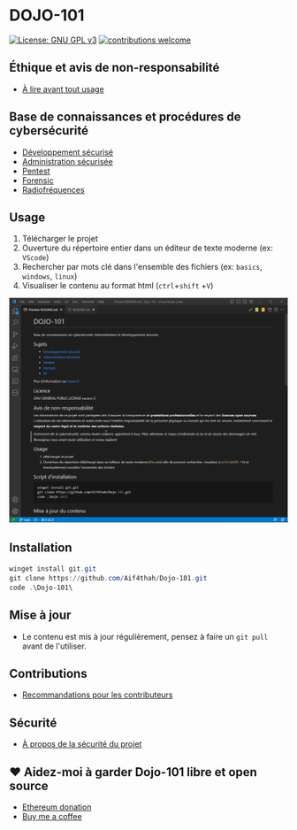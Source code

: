 # DOJO-101

[![License: GNU GPL v3](https://img.shields.io/badge/License-GPLv3-blue.svg)](https://www.gnu.org/licenses/gpl-3.0)
[![contributions welcome](https://img.shields.io/badge/contributions-welcome-brightgreen.svg?style=flat)](https://github.com/Aif4thah/Dojo-101/pulls)

## Éthique et avis de non-responsabilité

* [À lire avant tout usage](./CODE_OF_CONDUCT.md)

## Base de connaissances et procédures de cybersécurité

* [Développement sécurisé](https://github.com/Aif4thah/Dojo-101/tree/main/Dojo-101-DevSec)
* [Administration sécurisée](https://github.com/Aif4thah/Dojo-101/tree/main/Dojo-101-SecOps)
* [Pentest](https://github.com/Aif4thah/Dojo-101/tree/main/Dojo-101-Pentest)
* [Forensic](https://github.com/Aif4thah/Dojo-101/tree/main/Dojo-101-Forensic)
* [Radiofréquences](https://github.com/Aif4thah/Dojo-101/tree/main/Dojo-101-RF)

## Usage

1. Télécharger le projet
2. Ouverture du répertoire entier dans un éditeur de texte moderne (ex: `VScode`)
3. Rechercher par mots clé dans l'ensemble des fichiers (ex: `basics`, `windows`, `linux`)
4. Visualiser le contenu au format html (`ctrl`+`shift` +`V`)

![demo](./demo.gif)

## Installation

```powershell
winget install git.git
git clone https://github.com/Aif4thah/Dojo-101.git
code .\Dojo-101\
```

## Mise à jour

* Le contenu est mis à jour régulièrement, pensez à faire un `git pull` avant de l'utiliser.

## Contributions

* [Recommandations pour les contributeurs](./CONTRIBUTING)

## Sécurité

* [À propos de la sécurité du projet](./SECURITY.md)

## ❤ Aidez-moi à garder Dojo-101 libre et open source

* [Ethereum donation](https://etherscan.io/address/0xcC424e30Ff6eEAb4E6B3A900c5446038F858b314)
* [Buy me a coffee](https://www.buymeacoffee.com/taisensolutions)